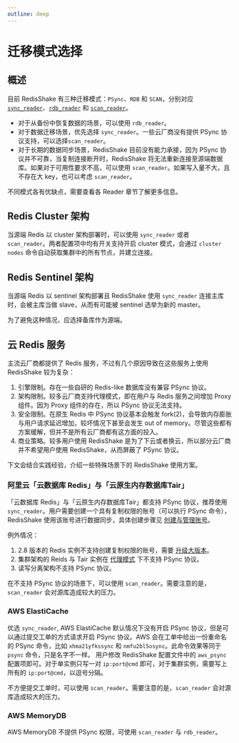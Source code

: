 ```yaml
---
outline: deep
---
```


# 迁移模式选择

## 概述

目前 RedisShake 有三种迁移模式：`PSync`、`RDB` 和
`SCAN`，分别对应 [`sync_reader`](../reader/sync_reader.md)、[`rdb_reader`](../reader/rdb_reader.md)
和 [`scan_reader`](../reader/scan_reader.md)。

* 对于从备份中恢复数据的场景，可以使用 `rdb_reader`。
* 对于数据迁移场景，优先选择 `sync_reader`。一些云厂商没有提供 PSync 协议支持，可以选择`scan_reader`。
* 对于长期的数据同步场景，RedisShake 目前没有能力承接，因为 PSync 协议并不可靠，当复制连接断开时，RedisShake 将无法重新连接至源端数据库。如果对于可用性要求不高，可以使用 `scan_reader`。如果写入量不大，且不存在大 key，也可以考虑 `scan_reader`。

不同模式各有优缺点，需要查看各 Reader 章节了解更多信息。

## Redis Cluster 架构

当源端 Redis 以 cluster 架构部署时，可以使用 `sync_reader` 或者 `scan_reader`。两者配置项中均有开关支持开启 cluster 模式，会通过 `cluster nodes` 命令自动获取集群中的所有节点，并建立连接。

## Redis Sentinel 架构

当源端 Redis 以 sentinel 架构部署且 RedisShake 使用  `sync_reader` 连接主库时，会被主库当做 slave，从而有可能被 sentinel 选举为新的 master。

为了避免这种情况，应选择备库作为源端。

## 云 Redis 服务

主流云厂商都提供了 Redis 服务，不过有几个原因导致在这些服务上使用 RedisShake 较为复杂：
1. 引擎限制。存在一些自研的 Redis-like 数据库没有兼容 PSync 协议。
2. 架构限制。较多云厂商支持代理模式，即在用户与 Redis 服务之间增加 Proxy 组件。因为 Proxy 组件的存在，所以 PSync 协议无法支持。
3. 安全限制。在原生 Redis 中 PSync 协议基本会触发 fork(2)，会导致内存膨胀与用户请求延迟增加，较坏情况下甚至会发生 out of memory。尽管这些都有方案缓解，但并不是所有云厂商都有这方面的投入。
4. 商业策略。较多用户使用 RedisShake 是为了下云或者换云，所以部分云厂商并不希望用户使用 RedisShake，从而屏蔽了 PSync 协议。

下文会结合实践经验，介绍一些特殊场景下的 RedisShake 使用方案。

### 阿里云「云数据库 Redis」与「云原生内存数据库Tair」

「云数据库 Redis」与「云原生内存数据库Tair」都支持 PSync 协议，推荐使用 `sync_reader`。用户需要创建一个具有复制权限的账号（可以执行 PSync 命令），RedisShake 使用该账号进行数据同步，具体创建步骤见 [创建与管理账号](https://help.aliyun.com/zh/redis/user-guide/create-and-manage-database-accounts)。

例外情况：
1. 2.8 版本的 Redis 实例不支持创建复制权限的账号，需要 [升级大版本](https://help.aliyun.com/zh/redis/user-guide/upgrade-the-major-version-1)。
2. 集群架构的 Reids 与 Tair 实例在 [代理模式](https://help.aliyun.com/zh/redis/product-overview/cluster-master-replica-instances#section-h69-izd-531) 下不支持 PSync 协议。
3. 读写分离架构不支持 PSync 协议。

在不支持 PSync 协议的场景下，可以使用 `scan_reader`。需要注意的是，`scan_reader` 会对源库造成较大的压力。

### AWS ElastiCache 

优选 `sync_reader`, AWS ElastiCache 默认情况下没有开启 PSync 协议，但是可以通过提交工单的方式请求开启 PSync 协议。AWS 会在工单中给出一份重命名的 PSync 命令，比如 `xhma21yfkssync` 和 `nmfu2bl5osync`。此命令效果等同于 `psync` 命令，只是名字不一样。
用户修改 RedisShake 配置文件中的 `aws_psync` 配置项即可。对于单实例只写一对 `ip:port@cmd` 即可，对于集群实例，需要写上所有的 `ip:port@cmd`，以逗号分隔。

不方便提交工单时，可以使用 `scan_reader`。需要注意的是，`scan_reader` 会对源库造成较大的压力。

### AWS MemoryDB

AWS MemoryDB 不提供 PSync 权限，可使用 `scan_reader` 与 `rdb_reader`。




